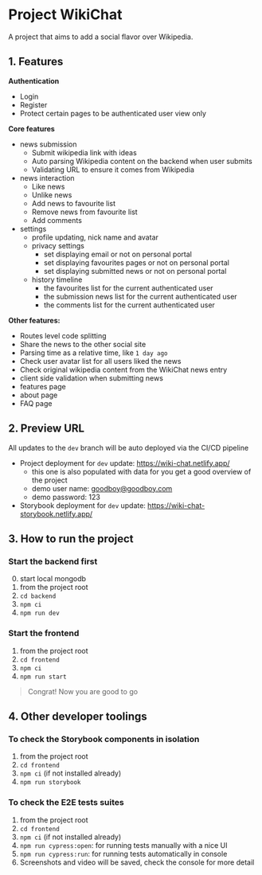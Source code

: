 # Project WikiChat
A project that aims to add a social flavor over Wikipedia.

## 1. Features

**Authentication**

- Login
- Register
- Protect certain pages to be authenticated user view only

**Core features**

- news submission
  - Submit wikipedia link with ideas
  - Auto parsing Wikipedia content on the backend when user submits
  - Validating URL to ensure it comes from Wikipedia
- news interaction
  - Like news
  - Unlike news
  - Add news to favourite list
  - Remove news from favourite list
  - Add comments
- settings
  - profile updating, nick name and avatar
  - privacy settings
    - set displaying email or not on personal portal
    - set displaying favourites pages or not on personal portal
    - set displaying submitted news or not on personal portal
  - history timeline
    - the favourites list for the current authenticated user
    - the submission news list for the current authenticated user
    - the comments list for the current authenticated user

**Other features:**

- Routes level code splitting
- Share the news to the other social site
- Parsing time as a relative time, like `1 day ago`
- Check user avatar list for all users liked the news
- Check original wikipedia content from the WikiChat news entry
- client side validation when submitting news
- features page
- about page
- FAQ page

## 2. Preview URL

All updates to the `dev` branch will be auto deployed via the CI/CD pipeline

- Project deployment for `dev` update: https://wiki-chat.netlify.app/
  - this one is also populated with data for you get a good overview of the project
  - demo user name: goodboy@goodboy.com
  - demo password: 123
- Storybook deployment for `dev` update: https://wiki-chat-storybook.netlify.app/

## 3. How to run the project

### Start the backend first

0. start local mongodb
1. from the project root
1. `cd backend`
1. `npm ci`
1. `npm run dev`

### Start the frontend

1. from the project root
1. `cd frontend`
1. `npm ci`
1. `npm run start`

> Congrat! Now you are good to go

## 4. Other developer toolings

### To check the Storybook components in isolation

1. from the project root
1. `cd frontend`
1. `npm ci` (if not installed already)
1. `npm run storybook`

### To check the E2E tests suites

1. from the project root
1. `cd frontend`
1. `npm ci` (if not installed already)
1. `npm run cypress:open`: for running tests manually with a nice UI
1. `npm run cypress:run`: for running tests automatically in console
1. Screenshots and video will be saved, check the console for more detail